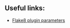 ## Useful links:
* [Flake8 plugin parameters](https://github.com/PyCQA/flake8/blob/cf1542cefa3e766670b2066dd75c4571d682a649/docs/source/plugin-development/plugin-parameters.rst#L42)